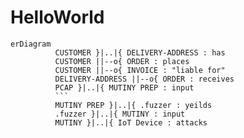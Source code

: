 # HelloWorld
```mermaid
erDiagram 
          CUSTOMER }|..|{ DELIVERY-ADDRESS : has
          CUSTOMER ||--o{ ORDER : places
          CUSTOMER ||--o{ INVOICE : "liable for"
          DELIVERY-ADDRESS ||--o{ ORDER : receives
          PCAP }|..|{ MUTINY PREP : input
          ```
          MUTINY PREP }|..|{ .fuzzer : yeilds
          .fuzzer }|..|{ MUTINY : input
          MUTINY }|..|{ IoT Device : attacks
          

```
